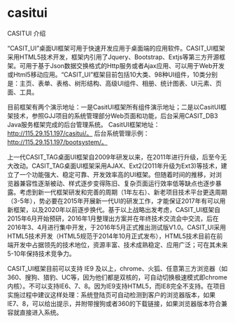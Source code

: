 # casitui

CASITUI 介绍

“CASIT_UI”桌面UI框架可用于快速开发应用于桌面端的应用软件。CASIT_UI框架采用HTML5技术开发，框架内引用了Jquery、Bootstrap、Extjs等第三方开源框架。可用于基于Json数据交换格式的Http服务或者Ajax应用、可以用于Web开发或Html5移动应用。“CASIT_UI”框架目前包括10大类、98种UI组件，10类分别是：主页、表单、表格、树形结构、高级UI组件、相册、统计图表、UI元素、页面、工具。

目前框架有两个演示地址：一是CasitUI框架所有组件演示地址；二是以CasitUI框架技术，参照GJJ项目的系统管理部分Web页面和功能，后台采用CASIT_DB3 Java服务框架完成的后台管理系统。
CasitUI框架地址：http://115.29.151.197/casitui/。
后台系统管理示例：http://115.29.151.197/bootsystem/。

上一代CASIT_TAG桌面UI框架自2009年研发以来，在2011年进行升级，后至今无大改动。CASIT_TAG桌面UI框架采用AJAX、Ext2(2011年升级为Ext3)等技术，建立了一个功能强大、稳定可靠、开发效率高的UI框架。但随着时间的推移，对浏览器兼容性逐渐被动、样式逐步变得陈旧、复杂页面运行效率低等缺点也逐步暴露。考虑到新一代框架研发和完善的周期（1年左右）、新老项目技术平台更迭周期（3-5年），势必要在2015年开展新一代UI的研发工作，才能保证2017年有可以用新框架，以及2020年以前逐步换代。基于以上战略出发考虑，CASIT_UI框架自2015年6月开始预研，2016年1月整理出方案并在年终技术交流会中交流，后在2016年3、4月进行集中开发，于2016年5月正式推出测试版V1.0。CASIT_UI采用HTML5技术开发（HTML5规范于2014年10月正式发布），HTML5技术目前在前端开发中占据领先的技术地位，资源丰富、技术成熟稳定、应用广泛；可在其未来5-10年保持技术竞争力。

CASIT_UI框架目前可以支持 IE9 及以上，chrome、火狐、任意第三方浏览器（如360、搜狗、猎豹、UC等，因为他们都是双核的，可自动切换极速模式即chrome内核）。不可以支持IE6、7、8。因为IE9支持HTML5，而IE8完全不支持。在项目实施过程中建议这样处理：系统登陆页可自动检测到客户的浏览器版本，如果IE7、8，可以给出提示，并附带搜狗或者360的下载链接，如果浏览器版本符合兼容就直接进入系统。
